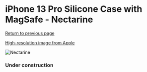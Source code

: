# iPhone 13 Pro Silicone Case with MagSafe - Nectarine

[Return to previous page](/iphone_13)

[High-resolution image from Apple](https://store.storeimages.cdn-apple.com/8756/as-images.apple.com/is/MN683?wid=4500&hei=4500&fmt=png)

<div style="width: 384px"><img src="/everysource/MN683.png" alt="Nectarine"></div>

### Under construction
